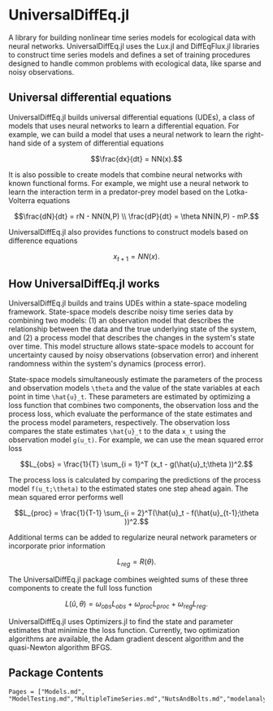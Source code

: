 # UniversalDiffEq.jl

A library for building nonlinear time series models for ecological data with neural networks. UniversalDiffEq.jl uses the Lux.jl and DiffEqFlux.jl libraries to construct time series models and defines a set of training procedures designed to handle common problems with ecological data, like sparse and noisy observations.

## Universal differential equations

UniversalDiffEq.jl builds universal differential equations (UDEs), a class of models that uses neural networks to learn a differential equation. For example, we can build a model that uses a neural network to learn the right-hand side of a system of differential equations

```math
\frac{dx}{dt} = NN(x).
```

It is also possible to create models that combine neural networks with known functional forms. For example, we might use a neural network to learn the interaction term in a predator-prey model based on the Lotka-Volterra equations

```math
\frac{dN}{dt} = rN - NN(N,P) \\
\frac{dP}{dt} = \theta NN(N,P) - mP.
```

UniversalDiffEq.jl also provides functions to construct models based on difference equations

```math
x_{t+1} = NN(x).
```

## How UniversalDiffEq.jl works

UniversalDiffEq.jl builds and trains UDEs within a state-space modeling framework. State-space models describe noisy time series data by combining two models: (1) an observation model that describes the relationship between the data and the true underlying state of the system, and (2) a process model that describes the changes in the system's state over time. This model structure allows state-space models to account for uncertainty caused by noisy observations (observation error) and inherent randomness within the system's dynamics (process error).

State-space models simultaneously estimate the parameters of the process and observation models ``\theta`` and the value of the state variables at each point in time ``\hat{u}_t``. These parameters are estimated by optimizing a loss function that combines two components, the observation loss and the process loss, which evaluate the performance of the state estimates and the process model parameters, respectively. The observation loss compares the state estimates ``\hat{u}_t`` to the data ``x_t`` using the observation model ``g(u_t)``. For example, we can use the mean squared error loss

```math
L_{obs} = \frac{1}{T} \sum_{i = 1}^T (x_t - g(\hat{u}_t;\theta ))^2.
```

The process loss is calculated by comparing the predictions of the process model ``f(u_t;\theta)`` to the estimated states one step ahead again. The mean squared error performs well

```math
L_{proc} = \frac{1}{T-1} \sum_{i = 2}^T(\hat{u}_t - f(\hat{u}_{t-1};\theta ))^2.
```

Additional terms can be added to regularize neural network parameters or incorporate prior information

```math
L_{reg} = R(\theta).
```

The UniversalDiffEq.jl package combines weighted sums of these three components to create the full loss function

```math
L(\hat{u},\theta) = \omega_{obs} L_{obs} + \omega_{proc} L_{proc} + \omega_{reg} L_{reg}.
```

UniversalDiffEq.jl uses Optimizers.jl to find the state and parameter estimates that minimize the loss function. Currently, two optimization algorithms are available, the Adam gradient descent algorithm and the quasi-Newton algorithm BFGS.


## Package Contents
```@contents
Pages = ["Models.md", "ModelTesting.md","MultipleTimeSeries.md","NutsAndBolts.md","modelanalysis.md","examples.md"]
```



